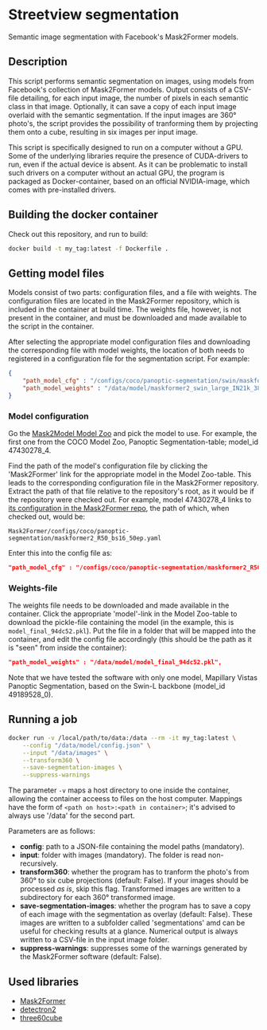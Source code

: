 # Streetview segmentation
Semantic image segmentation with Facebook's Mask2Former models.

## Description
This script performs semantic segmentation on images, using models from Facebook's collection of Mask2Former 
models. Output consists of a CSV-file detailing, for each input image, the number of pixels in each semantic
class in that image. Optionally, it can save a copy of each input image overlaid with the semantic segmentation.
If the input images are 360° photo's, the script provides the possibility of tranforming them by projecting them
onto a cube, resulting in six images per input image.

This script is specifically designed to run on a computer without a GPU. Some of the underlying libraries
require the presence of CUDA-drivers to run, even if the actual device is absent. As it can be problematic to
install such drivers on a computer without an actual GPU, the program is packaged as Docker-container, based on
an official NVIDIA-image, which comes with pre-installed drivers.

## Building the docker container
Check out this repository, and run to build:
```bash
docker build -t my_tag:latest -f Dockerfile .
```

## Getting model files

Models consist of two parts: configuration files, and a file with weights. The configuration files are located in
the Mask2Former repository, which is included in the container at build time. The weights file, however, is not
present in the container, and must be downloaded and made available to the script in the container.

After selecting the appropriate model configuration files and downloading the corresponding file with model weights,
the location of both needs to registered in a configuration file for the segmentation script. For example:

```json
{
    "path_model_cfg" : "/configs/coco/panoptic-segmentation/swin/maskformer2_swin_large_IN21k_384_bs16_100ep.yaml",
    "path_model_weights" : "/data/model/maskformer2_swin_large_IN21k_384_bs16_100ep/model_final_f07440.pkl"
}
```

### Model configuration
Go the [Mask2Model Model Zoo](https://github.com/facebookresearch/Mask2Former/blob/main/MODEL_ZOO.md) and pick
the model to use. For example, the first one from the COCO Model Zoo, Panoptic Segmentation-table; model_id
47430278_4. 

Find the path of the model's configuration file by clicking the 'Mask2Former' link for the appropriate model in the
Model Zoo-table. This leads to the corresponding configuration file in the Mask2Former repository.
Extract the path of that file relative to the repository's root, as it would be if the repository were checked out.
For example, model 47430278_4 links to [its configuration in the Mask2Former repo](https://github.com/facebookresearch/Mask2Former/blob/main/configs/coco/panoptic-segmentation/maskformer2_R50_bs16_50ep.yaml), the path of which, when checked out, would be:

`Mask2Former/configs/coco/panoptic-segmentation/maskformer2_R50_bs16_50ep.yaml`

Enter this into the config file as:
```json
"path_model_cfg" : "/configs/coco/panoptic-segmentation/maskformer2_R50_bs16_50ep.yaml",
```

### Weights-file
The weights file needs to be downloaded and made available in the container. Click the appropriate 'model'-link in the
Model Zoo-table to download the pickle-file containing the model (in the example, this is `model_final_94dc52.pkl`). Put
the file in a folder that will be mapped into the container, and edit the config file accordingly (this should be the
path as it is "seen" from inside the container):

```json
"path_model_weights" : "/data/model/model_final_94dc52.pkl",
```

Note that we have tested the software with only one model, Mapillary Vistas Panoptic Segmentation, based
on the Swin-L backbone (model_id 49189528_0).


## Running a job
```bash
docker run -v /local/path/to/data:/data --rm -it my_tag:latest \
	--config "/data/model/config.json" \
	--input "/data/images" \
	--transform360 \
	--save-segmentation-images \
	--suppress-warnings
```
The parameter `-v` maps a host directory to one inside the container, allowing the container acceess to files on the host computer. Mappings have the form of `<path on host>:<path in container>`; it's advised to always use '/data' for the second part.

Parameters are as follows:

+ **config**: path to a JSON-file containing the model paths (mandatory).
+ **input**: folder with images (mandatory). The folder is read non-recursively.
+ **transform360**: whether the program has to tranform the photo's from 360° to six cube projections (default: False). If your images should be processed _as is_, skip this flag. Transformed images are written to a subdirectory for each 360° transformed image.
+ **save-segmentation-images**: whether the program has to save a copy of each image with the segmentation as overlay (default: False). These images are written to a subfolder called 'segmentations' amd can be useful for checking results at a glance. Numerical output is always written to a CSV-file in the input image folder.
+ **suppress-warnings**: suppresses some of the warnings generated by the Mask2Former software (default: False).

## Used libraries 
+ [Mask2Former](https://github.com/facebookresearch/Mask2Former)
+ [detectron2](https://github.com/facebookresearch/detectron2)
+ [three60cube](https://pypi.org/project/three60cube/)


